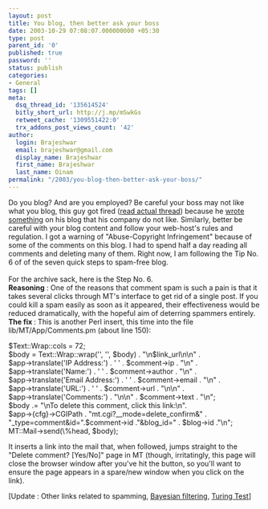 ```yaml
---
layout: post
title: You blog, then better ask your boss
date: 2003-10-29 07:08:07.000000000 +05:30
type: post
parent_id: '0'
published: true
password: ''
status: publish
categories:
- General
tags: []
meta:
  dsq_thread_id: '135614524'
  bitly_short_url: http://j.mp/mSwkGs
  retweet_cache: '1309551422:0'
  trx_addons_post_views_count: '42'
author:
  login: Brajeshwar
  email: brajeshwar@gmail.com
  display_name: Brajeshwar
  first_name: Brajeshwar
  last_name: Oinam
permalink: "/2003/you-blog-then-better-ask-your-boss/"
---
```

<p>Do you blog? And are you employed? Be careful your boss may not like what you blog, this guy got fired (<a href="http://www.michaelhanscom.com/eclecticism/2003/10/of_blogging_and.html">read actual thread</a>) because he <a href="http://www.michaelhanscom.com/eclecticism/2003/10/even_microsoft_.html">wrote something</a> on his blog that his company do not like. Similarly, better be careful with your blog content and follow your web-host's rules and regulation. I got a warning of "Abuse-Copyright Infringement" because of some of the comments on this blog. I had to spend half a day reading all comments and deleting many of them. Right now, I am following the Tip No. 6 of of the seven quick steps to spam-free blog.<br />
<br />
For the archive sack, here is the Step No. 6.<br />
<strong>Reasoning</strong> : One of the reasons that comment spam is such a pain is that it takes several clicks through MT's interface to get rid of a single post. If you could kill a spam easily as soon as it appeared, their effectiveness would be reduced dramatically, with the hopeful aim of deterring spammers entirely.<br />
<strong>The fix </strong>: This is another Perl insert, this time into the file lib/MT/App/Comments.pm (about line 150):</p>
<p>$Text::Wrap::cols = 72;<br />
$body = Text::Wrap::wrap('', '', $body) . "\n$link_url\n\n" .<br />
   $app->translate('IP Address:') . ' ' . $comment->ip . "\n" .<br />
   $app->translate('Name:') . ' ' . $comment->author . "\n" .<br />
   $app->translate('Email Address:') . ' ' . $comment->email . "\n" .<br />
   $app->translate('URL:') . ' ' . $comment->url . "\n\n" .<br />
   $app->translate('Comments:') . "\n\n" . $comment->text . "\n";<br />
$body .= "\nTo delete this comment, click this link:\n".<br />
   $app->{cfg}->CGIPath . "mt.cgi?__mode=delete_confirm&" .<br />
   "_type=comment&id=".$comment->id ."&blog_id=" . $blog->id ."\n";<br />
MT::Mail->send(\%head, $body);</p>
<p>It inserts a link into the mail that, when followed, jumps straight to the "Delete comment? [Yes/No]" page in MT (though, irritatingly, this page will close the browser window after you've hit the button, so you'll want to ensure the page appears in a spare/new window when you click on the link).</p>
<p>[Update : Other links related to spamming, <a href="http://www.paulgraham.com/better.html" title="Bayesian Filtering">Bayesian filtering</a>, <a href="http://plato.stanford.edu/entries/turing-test/" title="turing test">Turing Test</a>]</p>
